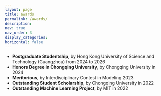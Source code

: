 ```yaml
---
layout: page
title: awards
permalink: /awards/
description: 
nav: true
nav_order: 3
display_categories: 
horizontal: false
---
```


+ __Postgraduate Studentship__, by Hong Kong University of Science and Technology (Guangzhou) from 2024 to 2026
+ __Honors Degree in Chongqing University__, by Chongqing University in 2024
+ __Meritorious__, by  Interdisciplinary Contest in Modeling 2023
+ __Outstanding Student Scholarship__, by Chongqing University in 2022
+ __Outstanding Machine Learning Project__, by MIT in 2022
